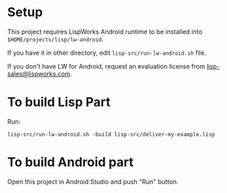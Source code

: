 Setup
=====

This project requires LispWorks Android runtime to be installed
into `$HOME/projects/lisp/lw-android`.

If you have it in other directory, edit `lisp-src/run-lw-android.sh` file.

If you don't have LW for Android, request an evaluation license from lisp-sales@lispworks.com.


To build Lisp Part
==================

Run:

```
lisp-src/run-lw-android.sh -build lisp-src/deliver-my-example.lisp
```

To build Android part
=====================

Open this project in Android Studio and push "Run" button.
